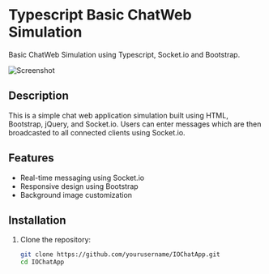 # Typescript Basic ChatWeb Simulation

Basic ChatWeb Simulation using Typescript, Socket.io and Bootstrap.

![Screenshot](screenshot.png)

## Description

This is a simple chat web application simulation built using HTML, Bootstrap, jQuery, and Socket.io. Users can enter messages which are then broadcasted to all connected clients using Socket.io.

## Features

- Real-time messaging using Socket.io
- Responsive design using Bootstrap
- Background image customization

## Installation

1. Clone the repository:

   ```bash
   git clone https://github.com/yourusername/IOChatApp.git
   cd IOChatApp
